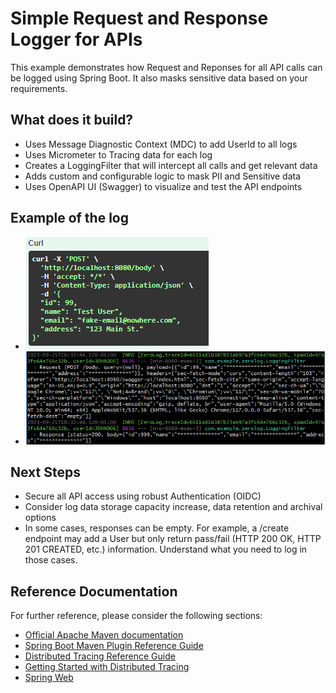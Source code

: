 # Simple Request and Response Logger for APIs

This example demonstrates how Request and Reponses for all API calls can be logged using Spring Boot.  It also masks sensitive data based on your requirements.

## What does it build?
* Uses Message Diagnostic Context (MDC) to add UserId to all logs
* Uses Micrometer to Tracing data for each log
* Creates a LoggingFilter that will intercept all calls and get relevant data
* Adds custom and configurable logic to mask PII and Sensitive data
* Uses OpenAPI UI (Swagger) to visualize and test the API endpoints

## Example of the log
  * ![image](example-call.PNG "Example of an API call")
  * ![image](example-log.PNG "Example of a log")

## Next Steps
* Secure all API access using robust Authentication (OIDC)
* Consider log data storage capacity increase, data retention and archival options
* In some cases, responses can be empty. For example, a /create endpoint may add a User but only return pass/fail (HTTP 200 OK,  HTTP 201 CREATED, etc.) information.  Understand what you need to log in those cases.

## Reference Documentation
For further reference, please consider the following sections:

* [Official Apache Maven documentation](https://maven.apache.org/guides/index.html)
* [Spring Boot Maven Plugin Reference Guide](https://docs.spring.io/spring-boot/docs/3.1.3/maven-plugin/reference/html/)
* [Distributed Tracing Reference Guide](https://micrometer.io/docs/tracing)
* [Getting Started with Distributed Tracing](https://docs.spring.io/spring-boot/docs/3.1.3/reference/html/actuator.html#actuator.micrometer-tracing.getting-started)
* [Spring Web](https://docs.spring.io/spring-boot/docs/3.1.3/reference/htmlsingle/index.html#web)
